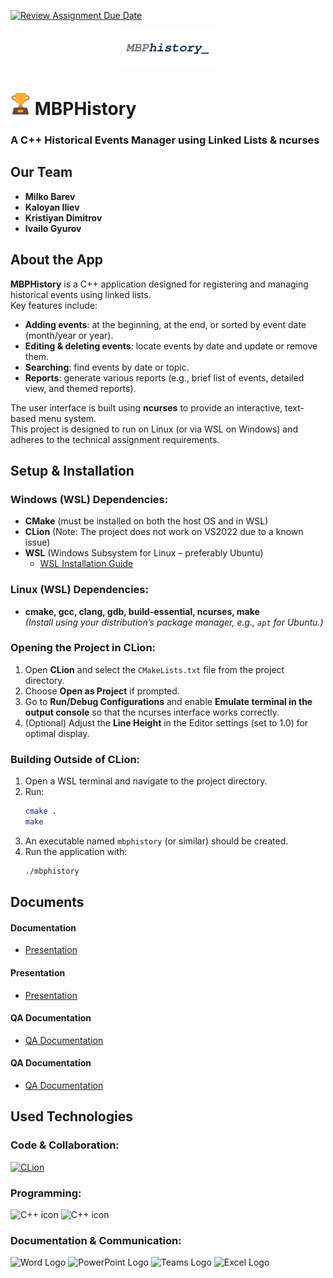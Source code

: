 [![Review Assignment Due Date](https://classroom.github.com/assets/deadline-readme-button-22041afd0340ce965d47ae6ef1cefeee28c7c493a6346c4f15d667ab976d596c.svg)](https://classroom.github.com/a/fMNqOIZ8)

<p align="center">
  <img src="resources/logo.png" alt="Project Logo" width="150">
</p>

# <img src="resources/trophy_icon.png" alt="Trophy Icon" width="32"> MBPHistory

### A C++ Historical Events Manager using Linked Lists & ncurses

## Our Team

- **Milko Barev**
- **Kaloyan Iliev**
- **Kristiyan Dimitrov**
- **Ivailo Gyurov**

## About the App

**MBPHistory** is a C++ application designed for registering and managing historical events using linked lists.  
Key features include:
- **Adding events**: at the beginning, at the end, or sorted by event date (month/year or year).
- **Editing & deleting events**: locate events by date and update or remove them.
- **Searching**: find events by date or topic.
- **Reports**: generate various reports (e.g., brief list of events, detailed view, and themed reports).

The user interface is built using **ncurses** to provide an interactive, text-based menu system.  
This project is designed to run on Linux (or via WSL on Windows) and adheres to the technical assignment requirements.

## Setup & Installation

### Windows (WSL) Dependencies:
- **CMake** (must be installed on both the host OS and in WSL)
- **CLion** (Note: The project does not work on VS2022 due to a known issue)
- **WSL** (Windows Subsystem for Linux – preferably Ubuntu)
    - [WSL Installation Guide](https://learn.microsoft.com/en-us/windows/wsl/install)

### Linux (WSL) Dependencies:
- **cmake, gcc, clang, gdb, build-essential, ncurses, make**  
  *(Install using your distribution’s package manager, e.g., `apt` for Ubuntu.)*

### Opening the Project in CLion:
1. Open **CLion** and select the `CMakeLists.txt` file from the project directory.
2. Choose **Open as Project** if prompted.
3. Go to **Run/Debug Configurations** and enable **Emulate terminal in the output console** so that the ncurses interface works correctly.
4. (Optional) Adjust the **Line Height** in the Editor settings (set to 1.0) for optimal display.

### Building Outside of CLion:
1. Open a WSL terminal and navigate to the project directory.
2. Run:
   ```bash
   cmake .
   make
   ```
3. An executable named `mbphistory` (or similar) should be created.
4. Run the application with:
   ```bash
   ./mbphistory

## Documents
  <h4>Documentation</h4>
  <ul>    
    <li><a href="./Documentation/Documentation-MBPHistory.docx">Presentation</a></li>
  </ul>
  <h4>Presentation</h4>
  <ul>    
    <li><a href="./Documentation/Presentation-MBPHistory.pptx">Presentation</a></li>
  </ul>
  <h4>QA Documentation</h4>
  <ul>    
    <li><a href="./Documentation/MPBHistory%20QA%20Documentation.xlsx">QA Documentation</a></li>
  </ul>

<h4>QA Documentation</h4>
  <ul>    
    <li><a href="./Documentation/MPBHistory%20QA%20Documentation.xlsx">QA Documentation</a></li>
  </ul>
  
## Used Technologies

### Code & Collaboration:
[![CLion](https://skillicons.dev/icons?i=clion,linux,github,git)](https://skillicons.dev)

### Programming:
<img src="resources/C++_icon_light.png#gh-dark-mode-only" alt="C++ icon" width="32">
<img src="resources/C++_icon_dark.png#gh-light-mode-only" alt="C++ icon" width="32">

### Documentation & Communication:
<img src="resources/word_logo_big.png" alt="Word Logo" width="32">
<img src="resources/powerpoint_logo_big.png" alt="PowerPoint Logo" width="32">
<img src="resources/microsoft_teams_logo.png" alt="Teams Logo" width="32">
<img src="resources/Excel.png" alt="Excel Logo" width="32">

